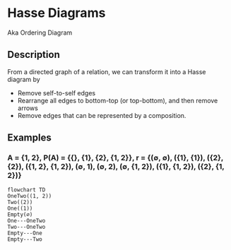 # Hasse Diagrams

Aka Ordering Diagram

## Description

From a directed graph of a relation, we can transform it into a Hasse diagram by
- Remove self-to-self edges
- Rearrange all edges to bottom-top (or top-bottom), and then remove arrows
- Remove edges that can be represented by a composition.

## Examples

### A = {1, 2}, P(A) = {{}, {1}, {2}, {1, 2}}, r = {(∅, ∅), ({1}, {1}), ({2}, {2}), ({1, 2}, {1, 2}), (∅, 1), (∅, 2), (∅, {1, 2}), ({1}, {1, 2}), ({2}, {1, 2})}

```mermaid
flowchart TD
OneTwo((1, 2))
Two((2))
One((1))
Empty(∅)
One---OneTwo
Two---OneTwo
Empty---One
Empty---Two
```